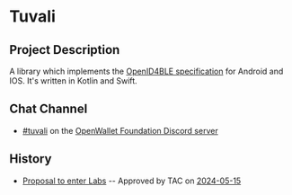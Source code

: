# Tuvali

## Project Description

A library which implements the [OpenID4BLE specification](https://openid.net/specs/openid-4-verifiable-presentations-over-ble-1_0.html) for Android and IOS. It's written in Kotlin and Swift.

<!--- Commenting out until source moves over
## Source Repositories

- [openwallet-foundation-labs/tuvali](https://github.com/openwallet-foundation-labs/tuvali)
--->

## Chat Channel

- [#tuvali](https://discord.com/channels/1022962884864643214/1240339442011476008) on the [OpenWallet Foundation Discord server](https://discord.gg/openwalletfoundation)

## History

- [Proposal to enter Labs](https://github.com/openwallet-foundation/project-proposals/blob/9a14233be826547f8b4ace22af8679fe03da728e/projects/tuvali.md) -- Approved by TAC on [2024-05-15](../meetings/2024/2024-05-15.md)
